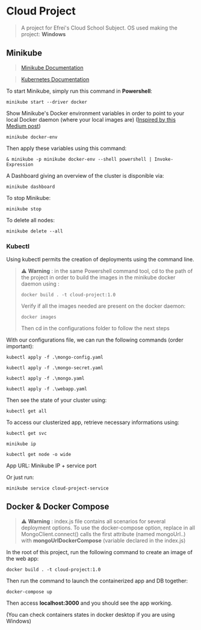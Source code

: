 # Cloud Project
> A project for Efrei's Cloud School Subject. OS used making the project: **Windows**
## Minikube
>[Minikube Documentation](https://minikube.sigs.k8s.io/docs/)

>[Kubernetes Documentation](https://kubernetes.io/fr/docs/home/)

To start Minikube, simply run this command in **Powershell**:
```
minikube start --driver docker
```
Show Minikube's Docker environment variables in order to point to your local Docker daemon (where your local images are) ([Inspired by this Medium post](https://medium.com/swlh/how-to-run-locally-built-docker-images-in-kubernetes-b28fbc32cc1d))
```
minikube docker-env
```
Then apply these variables using this command:
```
& minikube -p minikube docker-env --shell powershell | Invoke-Expression
```
A Dashboard giving an overview of the cluster is disponible via:
```
minikube dashboard
```
To stop Minikube:
```
minikube stop
```
To delete all nodes:
```
minikube delete --all
```
### Kubectl
Using kubectl permits the creation of deployments using the command line.

>⚠️ **Warning** : in the same Powershell command tool, cd to the path of the project in order to build the images in the minikube docker daemon using :
>```
>docker build . -t cloud-project:1.0 
>```
>Verify if all the images needed are present on the docker daemon:
>```
>docker images
>```
>Then cd in the configurations folder to follow the next steps

With our configurations file, we can run the following commands (order important): 

```
kubectl apply -f .\mongo-config.yaml
```
```
kubectl apply -f .\mongo-secret.yaml
```
```
kubectl apply -f .\mongo.yaml
```
```
kubectl apply -f .\webapp.yaml
```
Then see the state of your cluster using:
```
kubectl get all
```
To access our clusterized app, retrieve necessary informations using:
```
kubectl get svc
```
```
minikube ip
```
```
kubectl get node -o wide
```
App URL: Minikube IP + service port

Or just run:
```
minikube service cloud-project-service
```

## Docker & Docker Compose
>⚠️ **Warning** : index.js file contains all scenarios for several deployment options. To use the docker-compose option, replace in all MongoClient.connect() calls the first attribute (named mongoUrl..) with **mongoUrlDockerCompose** (variable declared in the index.js)

In the root of this project, run the following command to create an image of the web app: 
```
docker build . -t cloud-project:1.0 
```
Then run the command to launch the containerized app and DB together:
```
docker-compose up
```
Then access **localhost:3000** and you should see the app working.

(You can check containers states in docker desktop if you are using Windows)